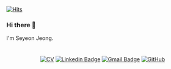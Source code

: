 [![Hits](https://hits.seeyoufarm.com/api/count/incr/badge.svg?url=https%3A%2F%2Fgithub.com%2Fye0nny%2Fhit-counter&count_bg=%2379C83D&title_bg=%23555555&icon=&icon_color=%23E7E7E7&title=hits&edge_flat=false)](https://hits.seeyoufarm.com)

### Hi there 👋

I'm Seyeon Jeong.

#

<div align=center>

[![CV](https://img.shields.io/badge/-CV-purple?style=flat-square&logo=readdotcv&logoColor=white&link=https://ye0nny.github.io)](https://ye0nny.github.io)
[![Linkedin Badge](https://img.shields.io/badge/-LinkedIn-blue?style=flat-square&logo=Linkedin&logoColor=white&link=https://www.linkedin.com/in/seyeon-jeong-7bbb20280/)](https://www.linkedin.com/in/seyeon-jeong-7bbb20280/)
[![Gmail Badge](https://img.shields.io/badge/Gmail-d14836?style=flat-square&logo=Gmail&logoColor=white&link=mailto:best6653@gmail.com)](mailto:best6653@gmail.com)
[![GitHub](https://img.shields.io/badge/github-%23121011.svg?style=flat-square&logo=github&logoColor=white&link=https://github.com/ye0nny)](https://github.com/ye0nny)

</div>

